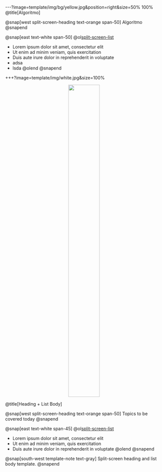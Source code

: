 ---?image=template/img/bg/yellow.jpg&position=right&size=50% 100%
@title[Algoritmo]

@snap[west split-screen-heading text-orange span-50]
Algoritmo
@snapend

@snap[east text-white span-50]
@ol[split-screen-list](false)
- Lorem ipsum dolor sit amet, consectetur elit
- Ut enim ad minim veniam, quis exercitation
- Duis aute irure dolor in reprehenderit in voluptate
- adsa
- lsda
@olend
@snapend

+++?image=template/img/white.jpg&size=100%

<p align="center">
  <img width="100" height="1000" src="http://www.emveetech.com/upload/revolution/1.jpg">
</p>

@title[Heading + List Body]

@snap[west split-screen-heading text-orange span-50]
Topics to be covered today
@snapend

@snap[east text-white span-45]
@ol[split-screen-list](false)
- Lorem ipsum dolor sit amet, consectetur elit
- Ut enim ad minim veniam, quis exercitation
- Duis aute irure dolor in reprehenderit in voluptate
@olend
@snapend

@snap[south-west template-note text-gray]
Split-screen heading and list body template.
@snapend
